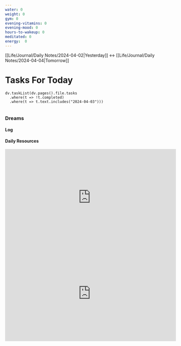 ```yaml
---
water: 0
weight: 0
gym: 0
evening-vitamins: 0
evening-mood: 0
hours-to-wakeup: 0
meditated: 0
energy:  0
---
```

[[Life/Journal/Daily Notes/2024-04-02|Yesterday]] <-> [[Life/Journal/Daily Notes/2024-04-04|Tomorrow]]
# Tasks For Today

```dataviewjs
dv.taskList(dv.pages().file.tasks 
  .where(t => !t.completed)
  .where(t => t.text.includes("2024-04-03")))
  
```
### Dreams

#### Log

#### Daily Resources

<iframe width="560" height="315" src="https://www.youtube.com/embed/klmBssEYkdU" title="YouTube video player" frameborder="0" allow="accelerometer; autoplay; clipboard-write; encrypted-media; gyroscope; picture-in-picture; web-share" allowfullscreen></iframe>

<iframe width="560" height="315" src="https://www.youtube.com/embed/aEqlQvczMJQ" title="YouTube video player" frameborder="0" allow="accelerometer; autoplay; clipboard-write; encrypted-media; gyroscope; picture-in-picture; web-share" allowfullscreen></iframe>

